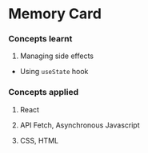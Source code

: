 # Memory Card

### Concepts learnt

1. Managing side effects

- Using `useState` hook

### Concepts applied

1. React

2. API Fetch, Asynchronous Javascript

3. CSS, HTML
